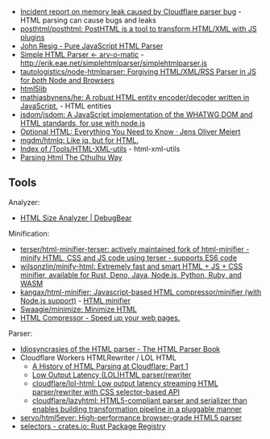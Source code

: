 - [Incident report on memory leak caused by Cloudflare parser bug](https://blog.cloudflare.com/incident-report-on-memory-leak-caused-by-cloudflare-parser-bug/) - HTML parsing can cause bugs and leaks
- [posthtml/posthtml: PostHTML is a tool to transform HTML/XML with JS plugins](https://github.com/posthtml/posthtml)
- [John Resig - Pure JavaScript HTML Parser](https://johnresig.com/blog/pure-javascript-html-parser/)
- [Simple HTML Parser ← arv-o-matic](http://erik.eae.net/archives/2004/11/20/12.18.31/) - http://erik.eae.net/simplehtmlparser/simplehtmlparser.js
- [tautologistics/node-htmlparser: Forgiving HTML/XML/RSS Parser in JS for *both* Node and Browsers](https://github.com/tautologistics/node-htmlparser)
- [html5lib](https://github.com/html5lib/)
- [mathiasbynens/he: A robust HTML entity encoder/decoder written in JavaScript.](https://github.com/mathiasbynens/he) - HTML entities
- [jsdom/jsdom: A JavaScript implementation of the WHATWG DOM and HTML standards, for use with node.js](https://github.com/jsdom/jsdom)
- [Optional HTML: Everything You Need to Know · Jens Oliver Meiert](https://meiert.com/en/blog/optional-html/)
- [mgdm/htmlq: Like jq, but for HTML.](https://github.com/mgdm/htmlq)
- [Index of /Tools/HTML-XML-utils](https://www.w3.org/Tools/HTML-XML-utils/) - html-xml-utils
- [Parsing Html The Cthulhu Way](https://web.archive.org/web/20230824030159/https://blog.codinghorror.com/parsing-html-the-cthulhu-way/)

## Tools

Analyzer:

- [HTML Size Analyzer | DebugBear](https://www.debugbear.com/html-size-analyzer)

Minification:

- [terser/html-minifier-terser: actively maintained fork of html-minifier - minify HTML, CSS and JS code using terser - supports ES6 code](https://github.com/terser/html-minifier-terser)
- [wilsonzlin/minify-html: Extremely fast and smart HTML + JS + CSS minifier, available for Rust, Deno, Java, Node.js, Python, Ruby, and WASM](https://github.com/wilsonzlin/minify-html)
- [kangax/html-minifier: Javascript-based HTML compressor/minifier (with Node.js support)](https://github.com/kangax/html-minifier) - [HTML minifier](https://kangax.github.io/html-minifier/)
- [Swaagie/minimize: Minimize HTML](https://github.com/Swaagie/minimize)
- [HTML Compressor - Speed up your web pages.](https://htmlcompressor.com/)

Parser:

- [Idiosyncrasies of the HTML parser - The HTML Parser Book](https://htmlparser.info/)
- Cloudflare Workers HTMLRewriter / LOL HTML
    - [A History of HTML Parsing at Cloudflare: Part 1](https://blog.cloudflare.com/html-parsing-1/)
    - [Low Output Latency (LOL)HTML parser/rewriter](https://blog.cloudflare.com/html-parsing-2/)
    - [cloudflare/lol-html: Low output latency streaming HTML parser/rewriter with CSS selector-based API](https://github.com/cloudflare/lol-html)
    - [cloudflare/lazyhtml: HTML5-compliant parser and serializer than enables building transformation pipeline in a pluggable manner](https://github.com/cloudflare/lazyhtml)
- [servo/html5ever: High-performance browser-grade HTML5 parser](https://github.com/servo/html5ever)
- [selectors - crates.io: Rust Package Registry](https://crates.io/crates/selectors)
